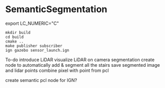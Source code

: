 # SemanticSegmentation

export LC_NUMERIC="C"



```
mkdir build
cd build
cmake ..
make publisher subscriber
ign gazebo sensor_launch.ign
```



To-do
introduce LiDAR
visualize LiDAR on camera segmentation
create node to automatically add & segment all the stairs
save segmented image and lidar points
combine pixel with point from pcl


create semantic pcl node for IGN?